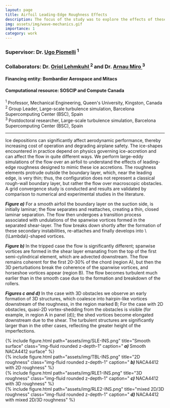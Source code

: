 ```yaml
---
layout: page
title: Airfoil Leading-Edge Roughness Effects
description: The focus of the study was to explore the effects of these imperfections (which are much larger than local boundary layer thickness) on the developing boundary layer and trailing edge separation characteristics of NACA4412. We carried out wall-resolved Large-eddy simulation (LES) at a chord-based Reynolds number of \(200,000 \) and at three angle of attack values of \(5, 10, 15^o\).
img: assets/img/wave-mechanics.gif
importance: 1
category: work
---
```

<style>
  .top-one {
     margin-top: 0.5cm;
  }
</style>

<h3> Supervisor: Dr. <a href="https://me.queensu.ca/People/Piomelli/"> Ugo Piomelli</a> <sup> 1 </sup> </h3>

<h3> Collaborators: Dr. <a href="https://www.bsc.es/lehmkuhl-oriol"> Oriol Lehmkuhl </a> <sup> 2 </sup> and
Dr. <a href="https://www.bsc.es/miro-jane-arnau"> Arnau Miro </a> <sup> 3 </sup> </h3>

<p class="top-one"> </p>

<h4 class="content"><span> Financing entity: </span> Bombardier Aerospace and Mitacs </h4>
<h4 class="content"><span> Computational resource: </span>  SOSCIP and Compute Canada </h4>

<p class="top-one"> <sup> 1 </sup> Professor, Mechanical Engineering, Queen's University, Kingston, Canada <br>
<sup> 2 </sup> Group Leader, Large-scale turbulence simulation, Barcelona Supercomputing Center (BSC), Spain <br>
<sup> 3 </sup> Postdoctoral researcher, Large-scale turbulence simulation, Barcelona Supercomputing Center (BSC), Spain
</p>

<hr>

<p> Ice depositions can significantly affect aerodynamic performance, thereby increasing cost of operation and degrading airplane safety. The ice-shapes encountered in practice depend on physics governing ice-accretion and can affect the flow in quite different ways. We perform large-eddy simulations of  the flow over an airfoil to understand the effects of leading-edge roughness designed to mimic these ice accretions. The roughness elements protrude outside the boundary layer, which, near the leading edge, is very thin; thus, the configuration does not represent a classical rough-wall boundary layer, but rather the flow over macroscopic obstacles.  A grid convergence study is conducted and results are validated by comparison to numerical and experimental studies in the literature. </p>

<p>
<b><i> Figure a)</i></b>  For a smooth airfoil the boundary layer on the suction side, is initially laminar; the flow separates and reattaches, creating a thin, closed laminar separation. The flow then undergoes a transition process associated with undulations of the spanwise vortices formed in the separated shear-layer. The flow breaks down shortly after the formation of these secondary instabilities, re-attaches and finally develops into \(\Lambda\)-shaped vortices.
</p>

<p>
<b><i> Figure b)</i></b>  In the tripped case the flow is significantly different; spanwise vortices are formed in the shear layer emanating from the top of the first semi-cylindrical element, which are advected downstream. The flow remains coherent for the first 20-30% of the chord (region A), but then the 3D perturbations break the coherence of the spanwise vortices, and horseshoe vortices appear (region B). The flow becomes turbulent much earlier than in the smooth case due to the formation and breakdown of the rollers.&#160;
</p>

<p>
<b><i> Figures c and d)</i></b>  In the case with 3D obstacles we observe an early formation of 3D structures, which coalesce into hairpin-like vortices downstream of the roughness, in the region marked B; For the case with 2D obstacles, quasi-2D vortex-shedding from the obstacles is visible (for example, in region A in panel (d)); the shed vortices become elongated downstream due to the shear. The turbulent structures are significantly larger than in the other cases, reflecting the greater height of the imperfections.
</p>


<div class="row">
    <div class="col-sm mt-3 mt-md-0">
        {% include figure.html path="assets/img/SLE-INS.png" title="Smooth surface" class="img-fluid rounded z-depth-1" caption="<b><i> a) </i></b>  Smooth NACA4412 surface" %}
    </div>
    <div class="col-sm mt-3 mt-md-0">
        {% include figure.html path="assets/img/TBL-INS.png" title="2D roughness" class="img-fluid rounded z-depth-1" caption="<b><i> b) </i></b>  NACA4412 with 2D roughness" %}
    </div>
</div>
<div class="row">
    <div class="col-sm mt-3 mt-md-0">
        {% include figure.html path="assets/img/RLE1-INS.png" title="3D roughness" class="img-fluid rounded z-depth-1" caption="<b><i> c) </i></b>  NACA4412 with 3D roughness" %}
    </div>
    <div class="col-sm mt-3 mt-md-0">
        {% include figure.html path="assets/img/RLE2-INS.png" title="mixed 2D/3D roughness" class="img-fluid rounded z-depth-1" caption="<b><i> d) </i></b>  NACA4412 with mixed 2D/3D roughness" %}
    </div>
</div>
<!-- <div class="caption">
<b><i> Figure a)</i></b>
</div> -->

